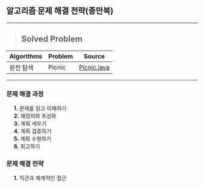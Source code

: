 ## 알고리즘 문제 해결 전략(종만북)
<hr>

> ## Solved Problem

Algorithms|Problem|Source   
----------|-------|---------
완전 탐색  | Picnic| [Picnic.java](./Picnic.java)

<hr>

### 문제 해결 과정

&nbsp;&nbsp;&nbsp;&nbsp;&nbsp;**1.**  문제를 읽고 이해하기 <br>
&nbsp;&nbsp;&nbsp;&nbsp;&nbsp;**2.** 재정의와 추상화 <br>
&nbsp;&nbsp;&nbsp;&nbsp;&nbsp;**3.** 계획 세우기 <br>
&nbsp;&nbsp;&nbsp;&nbsp;&nbsp;**4.** 계획 검증하기 <br>
&nbsp;&nbsp;&nbsp;&nbsp;&nbsp;**5.** 계획 수행하기 <br>
&nbsp;&nbsp;&nbsp;&nbsp;&nbsp;**6.** 회고하기 <br>

### 문제 해결 전략

&nbsp;&nbsp;&nbsp;&nbsp;&nbsp;**1.** 직관과 체계적인 접근
